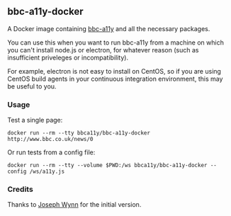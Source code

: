 ## bbc-a11y-docker

A Docker image containing [bbc-a11y](https://github.com/bbc/bbc-a11y) and all the necessary packages.

You can use this when you want to run bbc-a11y from a machine on which you can't install node.js or electron, for whatever reason (such as insufficient priveleges or incompatibility).

For example, electron is not easy to install on CentOS, so if you are using CentOS build agents in your continuous integration environment, this may be useful to you.

### Usage

Test a single page:

```
docker run --rm --tty bbca11y/bbc-a11y-docker http://www.bbc.co.uk/news/0
```

Or run tests from a config file:

```
docker run --rm --tty --volume $PWD:/ws bbca11y/bbc-a11y-docker --config /ws/a11y.js
```

### Credits

Thanks to [Joseph Wynn](https://github.com/wildlyinaccurate) for the initial version.
